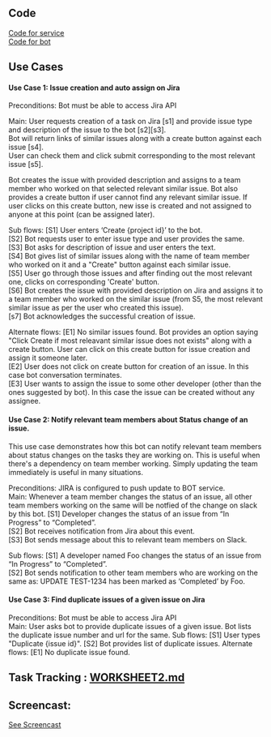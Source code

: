 
## Code
[Code for service](https://github.ncsu.edu/sbiswas4/CSC510_Fall17_Project/tree/master/service) </br>
[Code for bot](https://github.ncsu.edu/sbiswas4/CSC510_Fall17_Project/blob/master/Bot/bot.js)</br>

## Use Cases
#### Use Case 1: Issue creation and auto assign on Jira

Preconditions: Bot must be able to access Jira API</br>

Main: User requests creation of a task on Jira [s1] and provide issue type and description of the issue to the bot [s2][s3]. </br> 
Bot will return links of similar issues along with a create button against each issue [s4]. </br>
User can check them and click submit corresponding to the most relevant issue [s5]. </br>

Bot creates the issue with provided description and assigns to a team member who worked on that selected relevant similar issue. Bot also provides a create button if user cannot find any relevant similar issue. If user clicks on this create button, new isse is created and not assigned to anyone at this point (can be assigned later). </br>

Sub flows: [S1] User enters ‘Create {project id}’ to the bot. </br>
           [S2] Bot requests user to enter issue type and user provides the same. </br>
           [S3] Bot asks for description of issue and user enters the text. </br>
           [S4] Bot gives list of similar issues along with the name of team member who worked on it and a "Create" button against each similar issue. </br>
           [S5] User go through those issues and after finding out the most relevant one, clicks on corresponding 'Create' button. </br>
           [S6] Bot creates the issue with provided description on Jira and assigns it to a team member who worked on the similar issue (from S5, the most relevant similar issue as per the user who created this issue). </br>
           [s7] Bot acknowledges the successful creation of issue. </br>

Alternate flows: [E1] No similar issues found. Bot provides an option saying "Click Create if most releavant similar issue does not exists" along with a create button. User can click on this create button for issue creation and assign it someone later. </br>
[E2] User does not click on create button for creation of an issue. In this case bot conversation terminates. </br>
[E3] User wants to assign the issue to some other developer (other than the ones suggested by bot). In this case the issue can be created without any assignee. 

#### Use Case 2: Notify relevant team members about Status change of an issue.
This use case demonstrates how this bot can notify relevant team members about status changes on the tasks they are working on. This is useful when there's a dependency on team member working. Simply updating the team immediately is useful in many situations. </br>

Preconditions: JIRA is configured to push update to BOT service. </br>
Main: Whenever a team member changes the status of an issue, all other team members working on the same will be notfied of the change on slack by this bot. [S1] Developer changes the status of an issue from “In Progress” to “Completed”. </br>
                   [S2] Bot receives notification from Jira about this event. </br>
                   [S3] Bot sends message about this to relevant team members on Slack. </br>

Sub flows: [S1] A developer named Foo changes the status of an issue from “In Progress” to “Completed”. </br>
           [S2] Bot sends notification to other team members who are working on the same as: UPDATE TEST-1234 has been marked as ‘Completed’ by Foo. </br>

#### Use Case 3: Find duplicate issues of a given issue on Jira
Preconditions: Bot must be able to access Jira API </br>
Main: User asks bot to provide duplicate issues of a given issue. Bot lists the duplicate issue number and url for the same.
Sub flows: [S1] User types "Duplicate {issue id}". 
            [S2] Bot provides list of duplicate issues.
Alternate flows: [E1] No duplicate issue found. </br>

## Task Tracking : [WORKSHEET2.md](https://github.ncsu.edu/sbiswas4/CSC510_Fall17_Project/blob/master/service/WORKSHEET.md)<br>

## Screencast:
[See Screencast](URL)<br>




